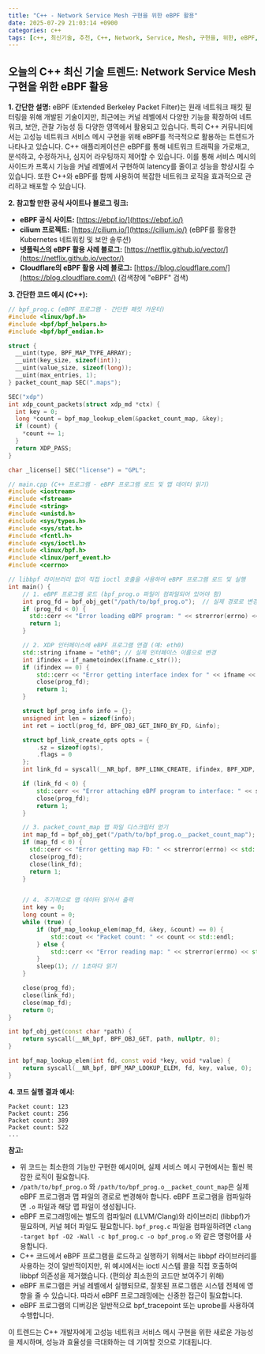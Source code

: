 ```yaml
---
title: "C++ - Network Service Mesh 구현을 위한 eBPF 활용"
date: 2025-07-29 21:03:14 +0900
categories: c++
tags: [c++, 최신기술, 추천, C++, Network, Service, Mesh, 구현을, 위한, eBPF, 활용]
---
```


## 오늘의 C++ 최신 기술 트렌드: **Network Service Mesh 구현을 위한 eBPF 활용**

**1. 간단한 설명:**
eBPF (Extended Berkeley Packet Filter)는 원래 네트워크 패킷 필터링을 위해 개발된 기술이지만, 최근에는 커널 레벨에서 다양한 기능을 확장하여 네트워크, 보안, 관찰 가능성 등 다양한 영역에서 활용되고 있습니다. 특히 C++ 커뮤니티에서는 고성능 네트워크 서비스 메시 구현을 위해 eBPF를 적극적으로 활용하는 트렌드가 나타나고 있습니다. C++ 애플리케이션은 eBPF를 통해 네트워크 트래픽을 가로채고, 분석하고, 수정하거나, 심지어 라우팅까지 제어할 수 있습니다. 이를 통해 서비스 메시의 사이드카 프록시 기능을 커널 레벨에서 구현하여 latency를 줄이고 성능을 향상시킬 수 있습니다. 또한 C++와 eBPF를 함께 사용하여 복잡한 네트워크 로직을 효과적으로 관리하고 배포할 수 있습니다.

**2. 참고할 만한 공식 사이트나 블로그 링크:**

*   **eBPF 공식 사이트:** [https://ebpf.io/](https://ebpf.io/)
*   **cilium 프로젝트:** [https://cilium.io/](https://cilium.io/) (eBPF를 활용한 Kubernetes 네트워킹 및 보안 솔루션)
*   **넷플릭스의 eBPF 활용 사례 블로그:** [https://netflix.github.io/vector/](https://netflix.github.io/vector/)
*   **Cloudflare의 eBPF 활용 사례 블로그:** [https://blog.cloudflare.com/](https://blog.cloudflare.com/) (검색창에 "eBPF" 검색)

**3. 간단한 코드 예시 (C++):**

```cpp
// bpf_prog.c (eBPF 프로그램 - 간단한 패킷 카운터)
#include <linux/bpf.h>
#include <bpf/bpf_helpers.h>
#include <bpf/bpf_endian.h>

struct {
  __uint(type, BPF_MAP_TYPE_ARRAY);
  __uint(key_size, sizeof(int));
  __uint(value_size, sizeof(long));
  __uint(max_entries, 1);
} packet_count_map SEC(".maps");

SEC("xdp")
int xdp_count_packets(struct xdp_md *ctx) {
  int key = 0;
  long *count = bpf_map_lookup_elem(&packet_count_map, &key);
  if (count) {
    *count += 1;
  }
  return XDP_PASS;
}

char _license[] SEC("license") = "GPL";

// main.cpp (C++ 프로그램 - eBPF 프로그램 로드 및 맵 데이터 읽기)
#include <iostream>
#include <fstream>
#include <string>
#include <unistd.h>
#include <sys/types.h>
#include <sys/stat.h>
#include <fcntl.h>
#include <sys/ioctl.h>
#include <linux/bpf.h>
#include <linux/perf_event.h>
#include <cerrno>

// libbpf 라이브러리 없이 직접 ioctl 호출을 사용하여 eBPF 프로그램 로드 및 실행
int main() {
    // 1. eBPF 프로그램 로드 (bpf_prog.o 파일이 컴파일되어 있어야 함)
    int prog_fd = bpf_obj_get("/path/to/bpf_prog.o");  // 실제 경로로 변경
    if (prog_fd < 0) {
      std::cerr << "Error loading eBPF program: " << strerror(errno) << std::endl;
      return 1;
    }

    // 2. XDP 인터페이스에 eBPF 프로그램 연결 (예: eth0)
    std::string ifname = "eth0"; // 실제 인터페이스 이름으로 변경
    int ifindex = if_nametoindex(ifname.c_str());
    if (ifindex == 0) {
        std::cerr << "Error getting interface index for " << ifname << ": " << strerror(errno) << std::endl;
        close(prog_fd);
        return 1;
    }

    struct bpf_prog_info info = {};
    unsigned int len = sizeof(info);
    int ret = ioctl(prog_fd, BPF_OBJ_GET_INFO_BY_FD, &info);

    struct bpf_link_create_opts opts = {
        .sz = sizeof(opts),
        .flags = 0
    };
    int link_fd = syscall(__NR_bpf, BPF_LINK_CREATE, ifindex, BPF_XDP, prog_fd, &opts, sizeof(opts));

    if (link_fd < 0) {
        std::cerr << "Error attaching eBPF program to interface: " << strerror(errno) << std::endl;
        close(prog_fd);
        return 1;
    }

    // 3. packet_count_map 맵 파일 디스크립터 얻기
    int map_fd = bpf_obj_get("/path/to/bpf_prog.o__packet_count_map"); // 실제 경로로 변경
    if (map_fd < 0) {
      std::cerr << "Error getting map FD: " << strerror(errno) << std::endl;
      close(prog_fd);
      close(link_fd);
      return 1;
    }


    // 4. 주기적으로 맵 데이터 읽어서 출력
    int key = 0;
    long count = 0;
    while (true) {
        if (bpf_map_lookup_elem(map_fd, &key, &count) == 0) {
            std::cout << "Packet count: " << count << std::endl;
        } else {
            std::cerr << "Error reading map: " << strerror(errno) << std::endl;
        }
        sleep(1); // 1초마다 읽기
    }

    close(prog_fd);
    close(link_fd);
    close(map_fd);
    return 0;
}

int bpf_obj_get(const char *path) {
    return syscall(__NR_bpf, BPF_OBJ_GET, path, nullptr, 0);
}

int bpf_map_lookup_elem(int fd, const void *key, void *value) {
    return syscall(__NR_bpf, BPF_MAP_LOOKUP_ELEM, fd, key, value, 0);
}
```

**4. 코드 실행 결과 예시:**

```
Packet count: 123
Packet count: 256
Packet count: 389
Packet count: 522
...
```

**참고:**

*   위 코드는 최소한의 기능만 구현한 예시이며, 실제 서비스 메시 구현에서는 훨씬 복잡한 로직이 필요합니다.
*   `/path/to/bpf_prog.o` 와 `/path/to/bpf_prog.o__packet_count_map`은 실제 eBPF 프로그램과 맵 파일의 경로로 변경해야 합니다.  eBPF 프로그램을 컴파일하면 `.o` 파일과 해당 맵 파일이 생성됩니다.
*   eBPF 프로그래밍에는 별도의 컴파일러 (LLVM/Clang)와 라이브러리 (libbpf)가 필요하며, 커널 헤더 파일도 필요합니다.  `bpf_prog.c` 파일을 컴파일하려면 `clang -target bpf -O2 -Wall -c bpf_prog.c -o bpf_prog.o` 와 같은 명령어를 사용합니다.
*   C++ 코드에서 eBPF 프로그램을 로드하고 실행하기 위해서는 libbpf 라이브러리를 사용하는 것이 일반적이지만, 위 예시에서는 ioctl 시스템 콜을 직접 호출하여 libbpf 의존성을 제거했습니다. (편의상 최소한의 코드만 보여주기 위해)
*   eBPF 프로그램은 커널 레벨에서 실행되므로, 잘못된 프로그램은 시스템 전체에 영향을 줄 수 있습니다.  따라서 eBPF 프로그래밍에는 신중한 접근이 필요합니다.
*   eBPF 프로그램의 디버깅은 일반적으로 bpf_tracepoint 또는 uprobe를 사용하여 수행합니다.

이 트렌드는 C++ 개발자에게 고성능 네트워크 서비스 메시 구현을 위한 새로운 가능성을 제시하며, 성능과 효율성을 극대화하는 데 기여할 것으로 기대됩니다.

